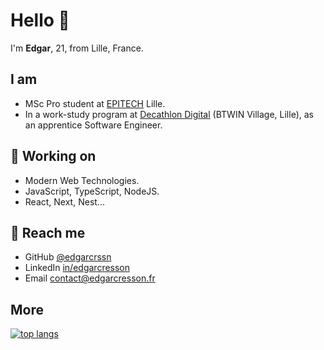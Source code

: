 # Hello 👋

I'm **Edgar**, 21, from Lille, France.

## I am
- MSc Pro student at [EPITECH](https://www.epitech.eu/fr/ecole-informatique-lille/) Lille.
- In a work-study program at [Decathlon Digital](https://digital.decathlon.net/) (BTWIN Village, Lille), as an apprentice Software Engineer.

## 🔭 Working on
- Modern Web Technologies.
- JavaScript, TypeScript, NodeJS.
- React, Next, Nest...

## 💬 Reach me
- GitHub [@edgarcrssn](https://github.com/edgarcrssn)
- LinkedIn [in/edgarcresson](https://www.linkedin.com/in/edgarcresson/)
- Email [contact@edgarcresson.fr](mailto:contact@edgarcresson.fr)

## More
[![top langs](https://github-readme-stats.vercel.app/api/top-langs/?username=edgarcrssn&layout=compact)](https://github.com/edgarcrssn)

<!-- [![github stats](https://github-readme-stats.vercel.app/api?username=edgarcrssn&show_icons=true)](https://github.com/edgarcrssn) -->
